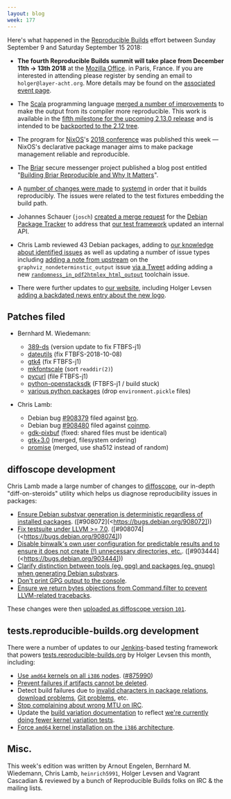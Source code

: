 ```yaml
---
layout: blog
week: 177
---
```


Here's what happened in the [Reproducible Builds](https://reproducible-builds.org) effort between Sunday September 9 and Saturday September 15 2018:

* **The fourth Reproducible Builds summit will take place from December 11th → 13th 2018** at the [Mozilla Office](https://wiki.mozilla.org/Paris). in Paris, France. If you are interested in attending please register by sending an email to `holger@layer-acht.org`. More details may be found on the [associated event page](https://reproducible-builds.org/events/paris2018/).

* The [Scala](https://www.scala-lang.org/) programming language [merged a number of improvements](https://github.com/scala/scala-dev/issues/405) to make the output from its compiler more reproducible. This work is available in the [fifth milestone for the upcoming 2.13.0 release](https://github.com/scala/scala/releases/tag/v2.13.0-M5) and is intended to be [backported to the 2.12 tree](https://github.com/scala/scala/pull/7203).

* The program for [NixOS](https://nixos.org/)'s [2018 conference](https://nixcon2018.org/\#program) was published this week — NixOS's declarative package manager aims to make package management reliable and reproducible.

* The [Briar](https://briarproject.org/) secure messenger project published a blog post entitled "[Building Briar Reproducible and Why It Matters](https://blog.grobox.de/2018/building-briar-reproducible-and-why-it-matters/)".

* A [number of changes were made](https://github.com/systemd/systemd/issues/10045) to [systemd](https://www.freedesktop.org/wiki/Software/systemd/) in order that it builds reproducibly. The issues were related to the test fixtures embedding the build path.

* Johannes Schauer (`josch`) [created a merge request](https://salsa.debian.org/qa/distro-tracker/merge_requests/50) for the [Debian Package Tracker](http://tracker.debian.org/) to address that [our test framework](http://tests.reproducible-builds.org) updated an internal API.

* Chris Lamb reviewed 43 Debian packages, adding to [our knowledge about identified issues](https://tests.reproducible-builds.org/debian/index_issues.html) as well as updating a number of issue types including [adding a note from upstream](https://salsa.debian.org/reproducible-builds/reproducible-notes/commit/d0e741c1) on the `graphviz_nondeterminstic_output` issue [via a Tweet](https://twitter.com/Graphviz/status/1039632469782396929) adding adding a new [`randomness_in_pdf2htmlex_html_output`](https://salsa.debian.org/reproducible-builds/reproducible-notes/commit/1ab80af7) toolchain issue.

* There were further updates to [our website](https://reproducible-builds.org/), including Holger Levsen [adding a backdated news entry about the new logo](https://salsa.debian.org/reproducible-builds/reproducible-website/commit/1733401).

Patches filed
-------------

* Bernhard M. Wiedemann:

    * [389-ds](https://build.opensuse.org/request/show/635208) (version update to fix FTBFS-j1)
    * [dateutils](https://github.com/hroptatyr/dateutils/pull/85) (fix FTBFS-2018-10-08)
    * [gtk4](https://build.opensuse.org/request/show/635318) (fix FTBFS-j1)
    * [mkfontscale](https://gitlab.freedesktop.org/xorg/app/mkfontscale/merge_requests/1) (sort `readdir(2)`)
    * [pycurl](https://github.com/pycurl/pycurl/issues/541) (file FTBFS-j1)
    * [python-openstacksdk](https://bugzilla.opensuse.org/show_bug.cgi?id=1107814) (FTBFS-j1 / build stuck)
    * [various python packages](https://review.openstack.org/568815) (drop `environment.pickle` files)

* Chris Lamb:

    * Debian bug [#908379](https://bugs.debian.org/908379) filed against [bro](https://tracker.debian.org/pkg/bro).
    * Debian bug [#908480](https://bugs.debian.org/908480) filed against [coinmp](https://tracker.debian.org/pkg/coinmp).
    * [gdk-pixbuf](https://bugs.debian.org/908309#22) (fixed: shared files must be identical)
    * [gtk+3.0](https://bugs.debian.org/875700#19) (merged, filesystem ordering)
    * [promise](https://github.com/then/promise/pull/148#issuecomment-416569416) (merged, use sha512 instead of random)


diffoscope development
----------------------

Chris Lamb made a large number of changes to [diffoscope](https://diffoscope.org), our in-depth "diff-on-steroids" utility which helps us diagnose reproducibility issues in packages:

* [Ensure Debian substvar generation is deterministic regardless of installed packages](https://salsa.debian.org/reproducible-builds/diffoscope/commit/889e4bf). ([#908072](<https://bugs.debian.org/908072]))
* [Fix testsuite under LLVM >= 7.0](https://salsa.debian.org/reproducible-builds/diffoscope/commit/f29fdd9). ([#908074](<https://bugs.debian.org/908074]))
* [Disable binwalk's own user configuration for predictable results and to ensure it does not create (!) unnecessary directories, etc.](https://salsa.debian.org/reproducible-builds/diffoscope/commit/075acf2). ([#903444](<https://bugs.debian.org/903444]))
* [Clarify distinction between tools (eg. gpg) and packages (eg. gnupg) when generating Debian substvars](https://salsa.debian.org/reproducible-builds/diffoscope/commit/d57dba3).
* [Don't print GPG output to the console](https://salsa.debian.org/reproducible-builds/diffoscope/commit/3350968).
* [Ensure we return bytes objections from Command.filter to prevent LLVM-related tracebacks](https://salsa.debian.org/reproducible-builds/diffoscope/commit/68f3bdd).

These changes were then [uploaded as diffoscope version `101`](https://tracker.debian.org/news/987527/accepted-diffoscope-101-source-all-into-unstable/).


tests.reproducible-builds.org development
-----------------------------------------

There were a number of updates to our [Jenkins](https://jenkins.io/)-based testing framework that powers [tests.reproducible-builds.org](tests.reproducible-builds.org) by Holger Levsen this month, including:

* [Use `amd64` kernels on all `i386` nodes](https://salsa.debian.org/qa/jenkins.debian.net/commit/0fef9342). ([#875990](https://bugs.debian.org/875990))
* [Prevent failures if artifacts cannot be deleted](https://salsa.debian.org/qa/jenkins.debian.net/commit/45238c46).
* Detect build failures due to [invalid characters in package relations](https://salsa.debian.org/qa/jenkins.debian.net/commit/f0ebaa44), [download problems](https://salsa.debian.org/qa/jenkins.debian.net/commit/051e3667), [Git problems](https://salsa.debian.org/qa/jenkins.debian.net/commit/c05dbbda), etc.
* [Stop complaining about wrong MTU on IRC](https://salsa.debian.org/qa/jenkins.debian.net/commit/40f79b5b).
* Update the [build variation documentation](https://tests.reproducible-builds.org/debian/index_variations.html) to reflect [we're currently doing fewer kernel variation tests](https://salsa.debian.org/qa/jenkins.debian.net/commit/4bb73336).
* [Force `amd64` kernel installation on the `i386` architecture](https://salsa.debian.org/qa/jenkins.debian.net/commit/8a82f593).


Misc.
-----

This week's edition was written by Arnout Engelen, Bernhard M. Wiedemann, Chris Lamb, `heinrich5991`, Holger Levsen and Vagrant Cascadian & reviewed by a bunch of Reproducible Builds folks on IRC & the mailing lists.
